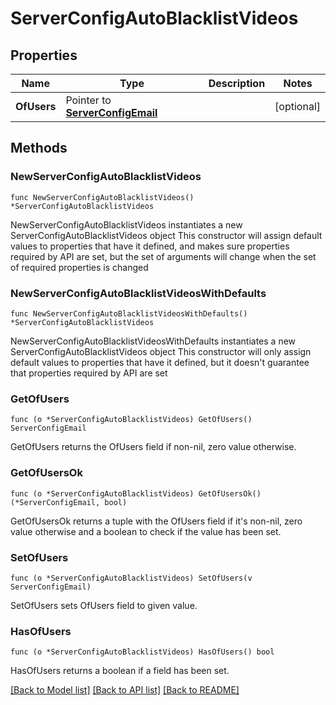 # ServerConfigAutoBlacklistVideos

## Properties

Name | Type | Description | Notes
------------ | ------------- | ------------- | -------------
**OfUsers** | Pointer to [**ServerConfigEmail**](ServerConfigEmail.md) |  | [optional] 

## Methods

### NewServerConfigAutoBlacklistVideos

`func NewServerConfigAutoBlacklistVideos() *ServerConfigAutoBlacklistVideos`

NewServerConfigAutoBlacklistVideos instantiates a new ServerConfigAutoBlacklistVideos object
This constructor will assign default values to properties that have it defined,
and makes sure properties required by API are set, but the set of arguments
will change when the set of required properties is changed

### NewServerConfigAutoBlacklistVideosWithDefaults

`func NewServerConfigAutoBlacklistVideosWithDefaults() *ServerConfigAutoBlacklistVideos`

NewServerConfigAutoBlacklistVideosWithDefaults instantiates a new ServerConfigAutoBlacklistVideos object
This constructor will only assign default values to properties that have it defined,
but it doesn't guarantee that properties required by API are set

### GetOfUsers

`func (o *ServerConfigAutoBlacklistVideos) GetOfUsers() ServerConfigEmail`

GetOfUsers returns the OfUsers field if non-nil, zero value otherwise.

### GetOfUsersOk

`func (o *ServerConfigAutoBlacklistVideos) GetOfUsersOk() (*ServerConfigEmail, bool)`

GetOfUsersOk returns a tuple with the OfUsers field if it's non-nil, zero value otherwise
and a boolean to check if the value has been set.

### SetOfUsers

`func (o *ServerConfigAutoBlacklistVideos) SetOfUsers(v ServerConfigEmail)`

SetOfUsers sets OfUsers field to given value.

### HasOfUsers

`func (o *ServerConfigAutoBlacklistVideos) HasOfUsers() bool`

HasOfUsers returns a boolean if a field has been set.


[[Back to Model list]](../README.md#documentation-for-models) [[Back to API list]](../README.md#documentation-for-api-endpoints) [[Back to README]](../README.md)


